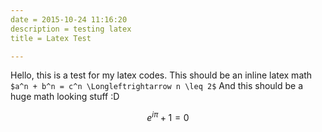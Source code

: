 ```yaml
---
date = 2015-10-24 11:16:20
description = testing latex
title = Latex Test

---
```


Hello, this is a test for my latex codes.
This should be an inline latex math `$a^n + b^n = c^n \Longleftrightarrow n \leq 2$`
And this should be a huge math looking stuff :D <div>$$e^{i\pi} + 1 = 0$$</div>
